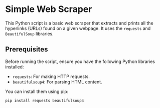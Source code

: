 # Simple Web Scraper

This Python script is a basic web scraper that extracts and prints all the hyperlinks (URLs) found on a given webpage. It uses the `requests` and `BeautifulSoup` libraries.

## Prerequisites

Before running the script, ensure you have the following Python libraries installed:

-   `requests`: For making HTTP requests.
-   `beautifulsoup4`: For parsing HTML content.

You can install them using pip:

```bash
pip install requests beautifulsoup4
```

